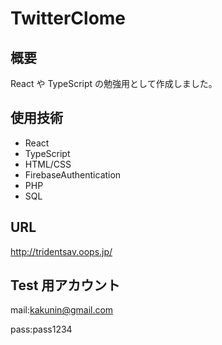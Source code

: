 # TwitterClome

## 概要

React や TypeScript の勉強用として作成しました。

## 使用技術

- React
- TypeScript
- HTML/CSS
- FirebaseAuthentication
- PHP
- SQL

## URL

http://tridentsav.oops.jp/

## Test 用アカウント

mail:kakunin@gmail.com

pass:pass1234
